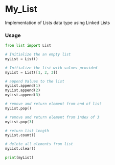 # My_List

Implementation of Lists data type using Linked Lists

### Usage
``` python
from list import List

# Initialize the an empty list
myList = List()

# Initialize the list with values provided
myList = List([1, 2, 3])

# append Values to the list
myList.append(1)
myList.append(2)
myList.append(3)

# remove and return element from end of list
myList.pop()

# remove and return element from index of 3
myList.pop(3)

# return list length
myList.count()

# delete all elements from list
myList.clear()

print(myList)

```